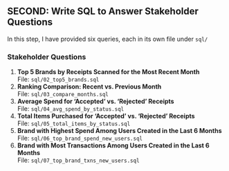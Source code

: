 ## SECOND: Write SQL to Answer Stakeholder Questions

In this step, I have provided six queries, each in its own file under `sql/`


### Stakeholder Questions

1. **Top 5 Brands by Receipts Scanned for the Most Recent Month**  
   File: `sql/02_top5_brands.sql`  
2. **Ranking Comparison: Recent vs. Previous Month**  
   File: `sql/03_compare_months.sql`  
3. **Average Spend for ‘Accepted’ vs. ‘Rejected’ Receipts**  
   File: `sql/04_avg_spend_by_status.sql`  
4. **Total Items Purchased for ‘Accepted’ vs. ‘Rejected’ Receipts**  
   File: `sql/05_total_items_by_status.sql`  
5. **Brand with Highest Spend Among Users Created in the Last 6 Months**  
   File: `sql/06_top_brand_spend_new_users.sql`  
6. **Brand with Most Transactions Among Users Created in the Last 6 Months**  
   File: `sql/07_top_brand_txns_new_users.sql`  
